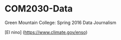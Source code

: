 # COM2030-Data
Green Mountain College: Spring 2016 Data Journalism


[El nino] (https://www.climate.gov/enso)
